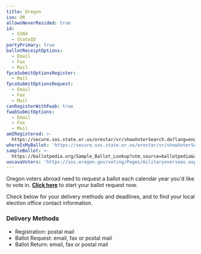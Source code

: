 ```yaml
---
title: Oregon
iso: OR
allowsNeverResided: true
id:
  - SSN4
  - StateID
partyPrimary: true
ballotReceiptOptions:
  - Email
  - Fax
  - Mail
fpcaSubmitOptionsRegister:
  - Mail
fpcaSubmitOptionsRequest:
  - Email
  - Fax
  - Mail
canRegisterWithFwab: true
fwabSubmitOptions:
  - Email
  - Fax
  - Mail
amIRegistered: >-
  https://secure.sos.state.or.us/orestar/vr/showVoterSearch.do?lang=eng&source=SOS
whereIsMyBallot: 'https://secure.sos.state.or.us/orestar/vr/showVoterSearch.do'
sampleBallot: >-
  https://ballotpedia.org/Sample_Ballot_Lookup?utm_source=ballotpedia&utm_campaign=sample_ballot_frontpage
uocavaVoters: 'https://sos.oregon.gov/voting/Pages/militaryoverseas.aspx'
---
```

Oregon voters abroad need to request a ballot each calendar year you'd like to vote in. [**Click here**](https://www.votefromabroad.org) to start your ballot request now.

Check below for your delivery methods and deadlines, and to find your local election office contact information.

### Delivery Methods

* Registration: postal mail
* Ballot Request: email, fax or postal mail
* Ballot Return: email, fax or postal mail
